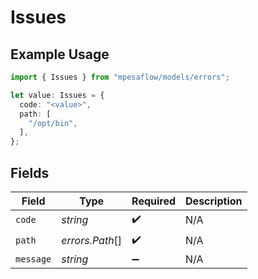 # Issues

## Example Usage

```typescript
import { Issues } from "mpesaflow/models/errors";

let value: Issues = {
  code: "<value>",
  path: [
    "/opt/bin",
  ],
};
```

## Fields

| Field              | Type               | Required           | Description        |
| ------------------ | ------------------ | ------------------ | ------------------ |
| `code`             | *string*           | :heavy_check_mark: | N/A                |
| `path`             | *errors.Path*[]    | :heavy_check_mark: | N/A                |
| `message`          | *string*           | :heavy_minus_sign: | N/A                |